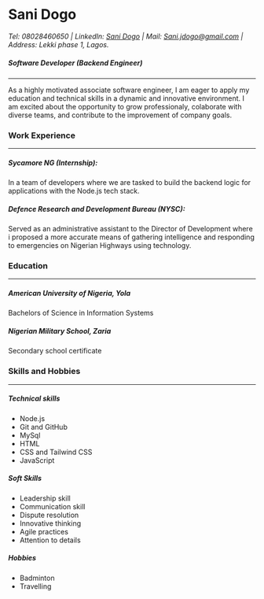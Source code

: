 # Sani Dogo
*Tel: 08028460650 | LinkedIn: [Sani Dogo]() | Mail: Sani.jdogo@gmail.com | Address: Lekki phase 1, Lagos.*
##### Software Developer (Backend Engineer)
---
As a highly motivated associate software engineer, I am eager to apply my education and technical skills in a dynamic and innovative environment. I am excited about the opportunity to grow professionaly, colaborate with diverse teams, and contribute to the improvement of company goals.
### Work Experience
---

##### Sycamore NG (Internship):
In a team of developers where we are tasked to build the backend logic for applications with the Node.js tech stack.
##### Defence Research and Development Bureau (NYSC):
Served as an administrative assistant to the Director of Development where i proposed a more accurate means of gathering intelligence and responding to emergencies on Nigerian Highways using technology.

### Education
---
##### American University of Nigeria, Yola
Bachelors of Science in Information Systems

#####  Nigerian Military School, Zaria
Secondary school certificate

### Skills and Hobbies
---

##### Technical skills
- Node.js
- Git and GitHub
- MySql
- HTML
- CSS and Tailwind CSS
- JavaScript

##### Soft Skills
- Leadership skill
- Communication skill
- Dispute resolution
- Innovative thinking
- Agile practices
- Attention to details

##### Hobbies
- Badminton
- Travelling

